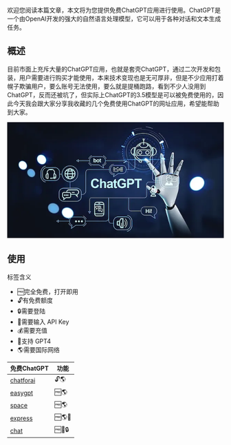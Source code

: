 欢迎您阅读本篇文章，本文将为您提供免费ChatGPT应用进行使用。ChatGPT是一个由OpenAI开发的强大的自然语言处理模型，它可以用于各种对话和文本生成任务。

## 概述

目前市面上充斥大量的ChatGPT应用，也就是套壳ChatGPT，通过二次开发和包装，用户需要进行购买才能使用，本来技术变现也是无可厚非，但是不少应用打着幌子欺骗用户，要么账号无法使用，要么就是提桶跑路，看到不少人没用到ChatGPT，反而还被坑了，但实际上ChatGPT的3.5模型是可以被免费使用的，因此今天我会跟大家分享我收藏的几个免费使用ChatGPT的网址应用，希望能帮助到大家。

![免费使用ChatGPT](./images/free-use-1.webp)



## 使用

标签含义

- 🆓完全免费，打开即用
- 🔓有免费额度
- 🔒需要登陆
- 🔑需要输入 API Key
- 💰需要充值
- 💪支持 GPT4
- 🌎需要国际网络

| 免费ChatGPT                                          | 功能 |
| ---------------------------------------------------- | ---- |
| [chatforai](https://chatforai.com)                   | 🔓🌎   |
| [easygpt](https://site.easygpt.work)                 | 🆓🌎   |
| [space](https://xg8v02.aitianhu.space/#/chat/1002)   | 🆓🌎   |
| [express](https://swgpz2.aitianhu.space/#/chat/1002) | 🆓🌎💪  |
| [chat](https://chat.gpt-auto.com.cn)                 | 🆓💪🔒  |